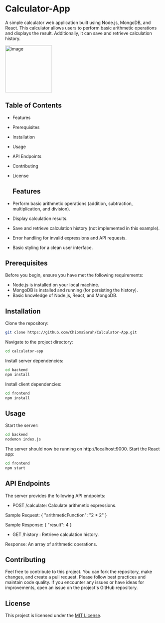 # Calculator-App

A simple calculator web application built using Node.js, MongoDB, and React. This calculator allows users to perform basic arithmetic operations and displays the result. Additionally, it can save and retrieve calculation history.

<img width="150" alt="image" src="https://github.com/ChiomaSarah/Calculator-App/assets/78868674/758e864f-2d93-467b-84bb-044a17ccf6a8">

## Table of Contents

- Features
- Prerequisites
- Installation
- Usage
- API Endpoints
- Contributing
- License

  ## Features

- Perform basic arithmetic operations (addition, subtraction, multiplication, and division).
- Display calculation results.
- Save and retrieve calculation history (not implemented in this example).
- Error handling for invalid expressions and API requests.
- Basic styling for a clean user interface.

## Prerequisites

Before you begin, ensure you have met the following requirements:

- Node.js is installed on your local machine.
- MongoDB is installed and running (for persisting the history).
- Basic knowledge of Node.js, React, and MongoDB.

## Installation

Clone the repository:

```bash
git clone https://github.com/ChiomaSarah/Calculator-App.git
```

Navigate to the project directory:

```bash
cd calculator-app
```

Install server dependencies:

```bash
cd backend
npm install
```

Install client dependencies:

```bash
cd frontend
npm install
```

## Usage

Start the server:

```bash
cd backend
nodemon index.js
```

The server should now be running on http://localhost:9000.
Start the React app:

```bash
cd frontend
npm start
```

## API Endpoints

The server provides the following API endpoints:

- POST /calculate: Calculate arithmetic expressions.

Sample Request: { "arithmeticFunction": "2 + 2" }

Sample Response: { "result": 4 }

- GET /history : Retrieve calculation history.

Response: An array of arithmetic operations.

## Contributing

Feel free to contribute to this project. You can fork the repository, make changes, and create a pull request. Please follow best practices and maintain code quality. If you encounter any issues or have ideas for improvements, open an issue on the project's GitHub repository.

## License

This project is licensed under the [MIT License](https://choosealicense.com/licenses/mit/).

